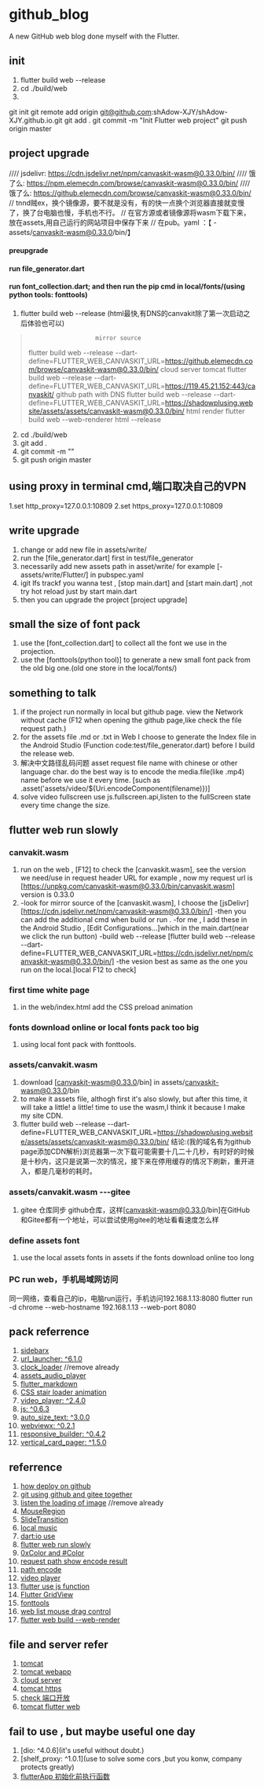 # github_blog

A new GitHub web blog done myself with the Flutter.

## init 
1. flutter build web --release
2. cd ./build/web
3. 
 git init
 git remote add origin git@github.com:shAdow-XJY/shAdow-XJY.github.io.git
 git add .
 git commit -m "Init Flutter web project"
 git push origin master

## project upgrade
//// jsdelivr: https://cdn.jsdelivr.net/npm/canvaskit-wasm@0.33.0/bin/
//// 饿了么: https://npm.elemecdn.com/browse/canvaskit-wasm@0.33.0/bin/
//// 饿了么: https://github.elemecdn.com/browse/canvaskit-wasm@0.33.0/bin/
// tnnd贼ex，换个镜像源，要不就是没有，有的快一点换个浏览器直接就变慢了，换了台电脑也慢，手机也不行。
// 在官方源或者镜像源将wasm下载下来，放在assets,用自己运行的网站项目中保存下来
// 在pub。yaml ：【    - assets/canvaskit-wasm@0.33.0/bin/】
#### preupgrade
#### run file_generator.dart
#### run font_collection.dart;  and then run the pip cmd in local/fonts/(using python tools: fonttools)
1. flutter build web --release (html最快,有DNS的canvakit除了第一次启动之后体验也可以)
>                        mirror source 
> flutter build web --release --dart-define=FLUTTER_WEB_CANVASKIT_URL=https://github.elemecdn.com/browse/canvaskit-wasm@0.33.0/bin/
>                        cloud server tomcat
> flutter build web --release --dart-define=FLUTTER_WEB_CANVASKIT_URL=https://119.45.21.152:443/canvaskit/
>                        github path with DNS
> flutter build web --release --dart-define=FLUTTER_WEB_CANVASKIT_URL=https://shadowplusing.website/assets/assets/canvaskit-wasm@0.33.0/bin/
>                        html render
> flutter build web --web-renderer html --release
2. cd ./build/web
3. git add .
4. git commit -m ""
5. git push origin master

## using proxy in terminal cmd,端口取决自己的VPN
1.set http_proxy=127.0.0.1:10809
2.set https_proxy=127.0.0.1:10809

## write upgrade
1. change or add new file in assets/write/
2. run the [file_generator.dart] first in test/file_generator
3. necessarily add new assets path in asset/write/ for example [- assets/write/Flutter/] in pubspec.yaml
4. igit lfs trackf you wanna test , [stop main.dart] and [start main.dart] ,not try hot reload just by start main.dart
5. then you can upgrade the project [project upgrade]
## small the size of font pack 
1. use the [font_collection.dart] to collect all the font we use in the projection.
2. use the [fonttools(python tool)] to generate a new small font pack from the old big one.(old one store in the local/fonts/)

## something to talk
1. if the project run normally in local but github page. 
   view the Network without cache (F12 when opening the github page,like check the file request path.)
2. for the assets file .md or .txt in Web
   I choose to generate the Index file in the Android Studio (Function code:test/file_generator.dart)
   before I build the release web.
3. 解决中文路径乱码问题
   asset request file name with chinese or other language char. 
   do the best way is to encode the media.file(like .mp4) name before we use it every time.
   [such as .asset('assets/video/${Uri.encodeComponent(filename)})]
4. solve video fullscreen
   use js.fullscreen.api,listen to the fullScreen state every time change the size.
   
## flutter web run slowly
### canvakit.wasm
1. run on the web , [F12] to check the [canvaskit.wasm], see the version we need/use in request header URL
   for example , now my request url is [https://unpkg.com/canvaskit-wasm@0.33.0/bin/canvaskit.wasm]
   version is 0.33.0
2. -look for mirror source of the [canvaskit.wasm], I choose the [jsDelivr][https://cdn.jsdelivr.net/npm/canvaskit-wasm@0.33.0/bin/]
   -then you can add the additional cmd when build or run .
   -for me , I add these in the Android Studio , [Edit Configurations...]which in the main.dart(near we click the run button)
   -build web --release [flutter build web --release --dart-define=FLUTTER_WEB_CANVASKIT_URL=https://cdn.jsdelivr.net/npm/canvaskit-wasm@0.33.0/bin/]
   -the vesion best as same as the one you run on the local.[local F12 to check]
### first time white page 
1. in the web/index.html add the CSS preload animation
### fonts download online or local fonts pack too big
1. using local font pack with fonttools.
### assets/canvakit.wasm
1. download [canvaskit-wasm@0.33.0/bin] in assets/canvaskit-wasm@0.33.0/bin
2. to make it assets file, althogh first it's also slowly, but after this time, 
   it will take a little! a little! time to use the wasm,I think it because I make my site CDN.
3. flutter build web --release --dart-define=FLUTTER_WEB_CANVASKIT_URL=https://shadowplusing.website/assets/assets/canvaskit-wasm@0.33.0/bin/
结论:(我的域名有为github page添加CDN解析)浏览器第一次下载可能需要十几二十几秒，有时好的时候是十秒内，这只是说第一次的情况，接下来在停用缓存的情况下刷新，重开进入，都是几毫秒的耗时。
### assets/canvakit.wasm ---gitee
1. gitee 仓库同步 github仓库，这样[canvaskit-wasm@0.33.0/bin]在GitHub和Gitee都有一个地址，可以尝试使用gitee的地址看看速度怎么样

### define assets font
1. use the local assets fonts in assets if the fonts download online too long

### PC run web，手机局域网访问
同一网络，查看自己的ip，电脑run运行，手机访问192.168.1.13:8080
flutter run -d chrome --web-hostname 192.168.1.13 --web-port 8080

## pack referrence
1. [sidebarx](https://github.com/Frezyx/sidebarx)
2. [url_launcher: ^6.1.0](https://pub.dev/packages/url_launcher)
3. [clock_loader](https://github.com/Mindinventory/clock_loader) //remove already
4. [assets_audio_player](https://pub.dev/packages/assets_audio_player)
5. [flutter_markdown](https://pub.dev/packages/flutter_markdown)
6. [CSS stair loader animation](https://codepen.io/ispal/full/mVaaJe)
7. [video_player: ^2.4.0](https://pub.flutter-io.cn/packages/video_player/example)
8. [js: ^0.6.3](https://pub.flutter-io.cn/packages/js)
9. [auto_size_text: ^3.0.0](https://pub.dev/packages/auto_size_text)
10. [webviewx: ^0.2.1](https://pub.dev/packages/webviewx)
11. [responsive_builder: ^0.4.2](https://pub.dev/packages/responsive_builder)
12. [vertical_card_pager: ^1.5.0](https://pub.dev/packages/vertical_card_pager)

## referrence
1.  [how deploy on github](https://dev.to/myracledesign/setup-a-flutter-web-project-on-github-pages-3eka)
2.  [git using github and gitee together](https://blog.csdn.net/qq_41664096/article/details/106569858)
3.  [listen the loading of image](https://blog.csdn.net/campchan/article/details/118560059) //remove already
4.  [MouseRegion](https://www.liujunmin.com/flutter/gesture/mouse_region.html)
5.  [SlideTransition](https://blog.csdn.net/zl18603543572/article/details/95259555)
6.  [local music](https://blog.csdn.net/weixin_44934496/article/details/112526027)
7.  [dart:io use](https://blog.csdn.net/qq_41097495/article/details/106441389)
8.  [flutter web run slowly](https://blog.csdn.net/qq_35867494/article/details/118516893)
9.  [0xColor and #Color](https://blog.csdn.net/qq_33210042/article/details/78644118)
10. [request path show encode result](https://blog.csdn.net/pathfinder163/article/details/6289424)
11. [path encode](https://blog.csdn.net/qq_32760901/article/details/91378853)
12. [video player](https://flutter.cn/docs/cookbook/plugins/play-video)
13. [flutter use js function](https://zhuanlan.zhihu.com/p/376370125)
14. [Flutter GridView](https://www.jianshu.com/p/fb3bf633ee12)
15. [fonttools](https://cyh.me/2020/04/font-minification/)
16. [web list mouse drag control](https://cloud.tencent.com/developer/ask/sof/749407)
17. [flutter web build --web-render](https://flutter.cn/docs/development/tools/web-renderers)

## file and server refer
1. [tomcat](https://www.cnblogs.com/beginner-boy/p/7806680.html)
2. [tomcat webapp](https://blog.csdn.net/qq_38967150/article/details/118722115)
3. [cloud server]()
4. [tomcat https](https://segmentfault.com/a/1190000009780545)
5. [check 端口开放](https://www.cnblogs.com/tongying/p/13182340.html)
6. [tomcat flutter web](https://blog.csdn.net/EthanCo/article/details/121012815)

## fail to use , but maybe useful one day
1.  [dio: ^4.0.6](it's useful without doubt.)
2.  [shelf_proxy: ^1.0.1](use to solve some cors ,but you konw, company protects greatly)
3.  [flutterApp 初始化前执行函数](https://blog.csdn.net/Random_Smi/article/details/110182502)

